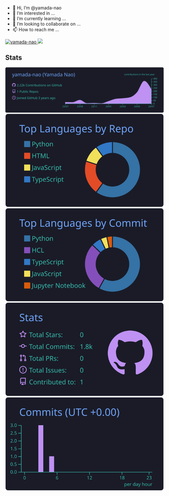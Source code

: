 - 👋 Hi, I’m @yamada-nao
- 👀 I’m interested in ...
- 🌱 I’m currently learning ...
- 💞️ I’m looking to collaborate on ...
- 📫 How to reach me ...

<p align="left">
  <a href="https://github.com/yamada-nao/yamada-nao/">
    <img src="https://komarev.com/ghpvc/?username=yamada-nao" alt="yamada-nao" />
  </a>
  <a href="https://github.com/yamada-nao">
    <img height="20" src="https://img.shields.io/github/followers/yamada-nao?label=follow&logo=github&style=flat" />
  </a>
</p>

<!-- GitHub Stats Card -->
<!--[![Anurag's GitHub stats](https://github-readme-stats.vercel.app/api?username=yamada-nao&show_icons=true&theme=tokyonight)](https://github.com/yamada-nao/github-readme-stats)

<!-- WakaTime Stats Card -->
<!--[![Harlok's WakaTime stats](https://github-readme-stats.vercel.app/api/wakatime?username=あなたのWakaTimeユーザー名&theme=tokyonight)](https://github.com/anuraghazra/github-readme-stats)-->

<!-- Top Languages Card -->
<!--[![Top Langs](https://github-readme-stats.vercel.app/api/top-langs/?username=yamada-nao&layout=compact&langs_count=8)](https://github.com/yamada-nao/github-readme-stats)

-->

## Stats
<!---![](http://github-profile-summary-cards.vercel.app/api/cards/profile-details?username=yamada-nao&theme=gruvbox)--->
[![](https://raw.githubusercontent.com/yamada-nao/yamada-nao/main/profile-summary-card-output/tokyonight/0-profile-details.svg)](https://github.com/vn7n24fzkq/github-profile-summary-cards)
[![](https://raw.githubusercontent.com/yamada-nao/yamada-nao/main/profile-summary-card-output/tokyonight/1-repos-per-language.svg)](https://github.com/vn7n24fzkq/github-profile-summary-cards) [![](https://raw.githubusercontent.com/yamada-nao/yamada-nao/main/profile-summary-card-output/tokyonight/2-most-commit-language.svg)](https://github.com/vn7n24fzkq/github-profile-summary-cards)
[![](https://raw.githubusercontent.com/yamada-nao/yamada-nao/main/profile-summary-card-output/tokyonight/3-stats.svg)](https://github.com/vn7n24fzkq/github-profile-summary-cards) [![](https://raw.githubusercontent.com/yamada-nao/yamada-nao/main/profile-summary-card-output/tokyonight/4-productive-time.svg)](https://github.com/vn7n24fzkq/github-profile-summary-cards)

<!--
## Trophy
[![trophy](https://github-profile-trophy.vercel.app/?username=yamada-nao&theme=onedark)](https://github.com/ryo-ma/github-profile-trophy)
-->
<!---
yamada-nao/yamada-nao is a ✨ special ✨ repository because its `README.md` (this file) appears on your GitHub profile.
You can click the Preview link to take a look at your changes.
--->

